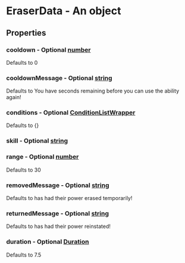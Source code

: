

# EraserData - An object



## Properties



### cooldown - Optional [number](number)



Defaults to 0



### cooldownMessage - Optional [string](string)



Defaults to You have <currentcooldown> seconds remaining before you can use the ability again!



### conditions - Optional [ConditionListWrapper](ConditionListWrapper)



Defaults to {}



### skill - Optional [string](string)



### range - Optional [number](number)



Defaults to 30



### removedMessage - Optional [string](string)



Defaults to <player> has had their power erased temporarily!



### returnedMessage - Optional [string](string)



Defaults to <player> has had their power reinstated!



### duration - Optional [Duration](Duration)



Defaults to 7.5

